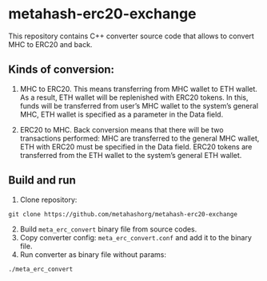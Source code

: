 # metahash-erc20-exchange

This repository contains C++ converter source code that allows to convert MHC to ERC20 and back. 

## Kinds of conversion:

1. MHC to ERC20. 
This means transferring from MHC wallet to ETH wallet. As a result, ETH wallet will be replenished with ERC20 tokens. In this, funds will be transferred from user’s MHC wallet to the system’s general MHC, ETH wallet is specified as a parameter in the Data field. 

2. ERC20 to MHC.
Back conversion means that there will be two transactions performed: 
MHC are transferred to the general MHC wallet, ETH with ERC20 must be specified in the Data field. 
ERC20 tokens are transferred from the ETH wallet to the system’s general ETH wallet. 

## Build and run 

1. Clone repository:  
```shell
git clone https://github.com/metahashorg/metahash-erc20-exchange
```
2. Build `meta_erc_convert` binary file from source codes. 
3. Copy converter config: `meta_erc_convert.conf` and add it to the binary file.
4. Run converter as binary file without params: 
```shell
./meta_erc_convert
```

